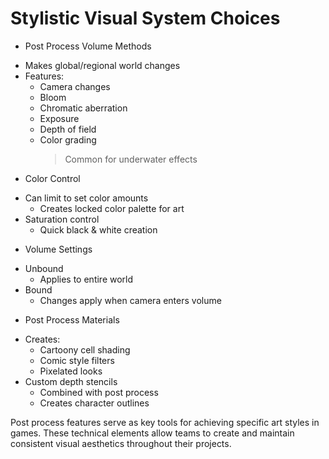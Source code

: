 # Stylistic Visual System Choices

* Post Process Volume Methods
 - Makes global/regional world changes
 - Features:
   * Camera changes
   * Bloom
   * Chromatic aberration
   * Exposure
   * Depth of field
   * Color grading
     > Common for underwater effects

* Color Control
 - Can limit to set color amounts
   * Creates locked color palette for art
 - Saturation control
   * Quick black & white creation

* Volume Settings
 - Unbound
   * Applies to entire world
 - Bound
   * Changes apply when camera enters volume

* Post Process Materials
 - Creates:
   * Cartoony cell shading
   * Comic style filters
   * Pixelated looks
 - Custom depth stencils
   * Combined with post process
   * Creates character outlines

Post process features serve as key tools for achieving specific art styles in games. These technical elements allow teams to create and maintain consistent visual aesthetics throughout their projects.